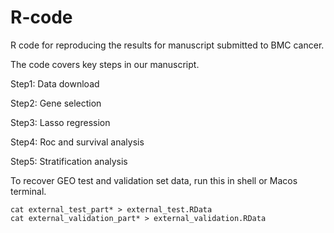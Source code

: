 # R-code
R code for reproducing the results for manuscript submitted to BMC cancer.

The code covers key steps in our manuscript. 

Step1: Data download

Step2: Gene selection

Step3: Lasso regression

Step4: Roc and survival analysis

Step5: Stratification analysis

To recover GEO test and validation set data, run this in shell or Macos terminal.

```
cat external_test_part* > external_test.RData
cat external_validation_part* > external_validation.RData
```
